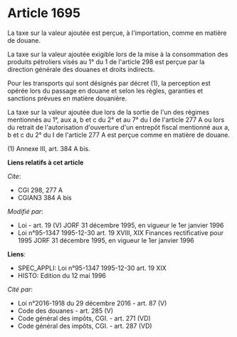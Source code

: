 # Article 1695

La taxe sur la valeur ajoutée est perçue, à l'importation, comme en matière de douane.

La taxe sur la valeur ajoutée exigible lors de la mise à la consommation des produits pétroliers visés au 1° du 1 de
l'article 298 est perçue par la direction générale des douanes et droits indirects.

Pour les transports qui sont désignés par décret (1), la perception est opérée lors du passage en douane et selon les règles,
garanties et sanctions prévues en matière douanière.

La taxe sur la valeur ajoutée due lors de la sortie de l'un des régimes mentionnés au 1°, aux a, b et c du 2° et au 7° du I
de l'article 277 A ou lors du retrait de l'autorisation d'ouverture d'un entrepôt fiscal mentionné aux a, b et c du 2° du I
de l'article 277 A est perçue comme en matière de douane.

(1) Annexe III, art. 384 A bis.

**Liens relatifs à cet article**

_Cite_:

  - CGI 298, 277 A
  - CGIAN3 384 A bis

_Modifié par_:

  - Loi - art. 19 (V) JORF 31 décembre 1995, en vigueur le 1er janvier 1996
  - Loi n°95-1347 1995-12-30 art. 19 XVIII, XIX Finances rectificative pour 1995 JORF 31 décembre 1995, en vigueur le 1er janvier 1996

**Liens**:

  - SPEC_APPLI: Loi n°95-1347 1995-12-30 art. 19 XIX
  - HISTO: Edition du 12 mai 1996

_Cité par_:

  - Loi n°2016-1918 du 29 décembre 2016 - art. 87 (V)
  - Code des douanes - art. 285 (V)
  - Code général des impôts, CGI. - art. 271 (VD)
  - Code général des impôts, CGI. - art. 287 (VD)
